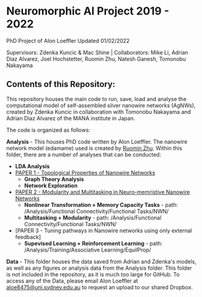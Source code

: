 # Neuromorphic AI Project 2019 - 2022
PhD Project of Alon Loeffler
Updated 01/02/2022

Supervisors: Zdenka Kuncic & Mac Shine | Collaborators: Mike Li, Adrian Diaz Alvarez, Joel Hochstetter, Ruomin Zhu, Natesh Ganesh, Tomonobu Nakayama


## Contents of this Repository:
This repository houses the main code to run, save, load and analyse the computational model of self-assembled silver nanowire networks (AgNWs),
created by Zdenka Kuncic in collaboration with Tomonobu Nakayama and Adrian Diaz Alvarez of the MANA institute in Japan.


The code is organized as follows:

**Analysis** - This houses PhD code written by Alon Loeffler. The nanowire network model (edamame) used is created by [Ruomin Zhu](https://github.com/rzhu40). Within this folder, there are a number of analyses that can be conducted:
  - **LDA Analysis**
  - [PAPER 1 - Topological Properties of Nanowire Networks](https://www.frontiersin.org/articles/10.3389/fnins.2020.00184/full?report=reader)
    - **Graph Theory Analysis**
    - **Network Exploration**
  - [PAPER 2 - Modularity and Multitasking in Neuro-memristive Nanowire Networks](https://iopscience.iop.org/article/10.1088/2634-4386/ac156f/meta)
    - **Nonlinear Transformation + Memory Capacity Tasks** - path: /Analysis/Functional Connectivity/Functional Tasks/NWN/
    - **Multitasking + Modularity** - path: /Analysis/Functional Connectivity/Functional Tasks/NWN/
  - [PAPER 3 - Tuning pathways in Nanowire networks using only external feedback]
    - **Supevised Learning + Reinforcement Learning** - path: /Analysis/Training/Associative Learning/EquilProp/
    
**Data** - This folder houses the data saved from Adrian and Zdenka's models, as well as any figures or analysis data from the Analysis folder. This folder is not included in the repository, as it is much too large for GitHub. To access any of the Data, please email Alon Loeffler at aloe8475@uni.sydney.edu.au to request an upload to our shared Dropbox.
